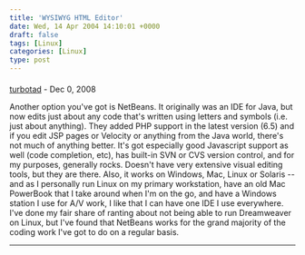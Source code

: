 ```yaml
---
title: 'WYSIWYG HTML Editor'
date: Wed, 14 Apr 2004 14:10:01 +0000
draft: false
tags: [Linux]
categories: [Linux]
type: post
---
```



#### 
[turbotad](http://jetteroheller.wordpress.com/ "tadr@scientology.net") - <time datetime="2008-12-28 16:07:07">Dec 0, 2008</time>

Another option you've got is NetBeans. It originally was an IDE for Java, but now edits just about any code that's written using letters and symbols (i.e. just about anything). They added PHP support in the latest version (6.5) and if you edit JSP pages or Velocity or anything from the Java world, there's not much of anything better. It's got especially good Javascript support as well (code completion, etc), has built-in SVN or CVS version control, and for my purposes, generally rocks. Doesn't have very extensive visual editing tools, but they are there. Also, it works on Windows, Mac, Linux or Solaris -- and as I personally run Linux on my primary workstation, have an old Mac PowerBook that I take around when I'm on the go, and have a Windows station I use for A/V work, I like that I can have one IDE I use everywhere. I've done my fair share of ranting about not being able to run Dreamweaver on Linux, but I've found that NetBeans works for the grand majority of the coding work I've got to do on a regular basis.
<hr />
